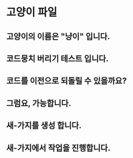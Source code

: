 # 고양이 파일

## 고양이의 이름은 "냥이" 입니다.

## 코드뭉치 버리기 테스트 입니다.

## 코드를 이전으로 되돌릴 수 있을까요?

## 그럼요, 가능합니다.

## 새-가지를 생성 합니다.

## 새-가지에서 작업을 진행합니다.